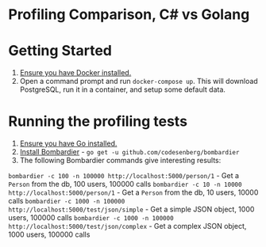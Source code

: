 # Profiling Comparison, C# vs Golang

# Getting Started

1. [Ensure you have Docker installed.](https://docs.docker.com/install/)
1. Open a command prompt and run `docker-compose up`.  This will download PostgreSQL, run it in a container, and setup some default data.

# Running the profiling tests

1. [Ensure you have Go installed.](https://golang.org/doc/install)
1. [Install Bombardier](https://github.com/codesenberg/bombardier) - `go get -u github.com/codesenberg/bombardier`
1. The following Bombardier commands give interesting results:

`bombardier -c 100 -n 100000 http://localhost:5000/person/1` - Get a `Person` from the db, 100 users, 100000 calls
`bombardier -c 10 -n 10000 http://localhost:5000/person/1` - Get a `Person` from the db, 10 users, 10000 calls
`bombardier -c 1000 -n 100000 http://localhost:5000/test/json/simple` - Get a simple JSON object, 1000 users, 100000 calls
`bombardier -c 1000 -n 100000 http://localhost:5000/test/json/complex` - Get a complex JSON object, 1000 users, 100000 calls
